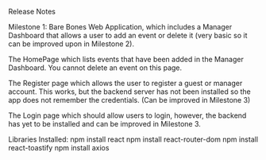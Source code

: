Release Notes

Milestone 1:
Bare Bones Web Application, which includes a Manager Dashboard that allows a user to add an event or delete it (very basic so it can be improved upon in Milestone 2). 

The HomePage which lists events that have been added in the Manager Dashboard. You cannot delete an event on this page.

The Register page which allows the user to register a guest or manager account. This works, but the backend server has not been installed so the app does not remember the credentials. (Can be improved in Milestone 3)

The Login page which should allow users to login, however, the backend has yet to be installed and can be improved in Milestone 3.

Libraries Installed:
npm install react
npm install react-router-dom
npm install react-toastify
npm install axios
